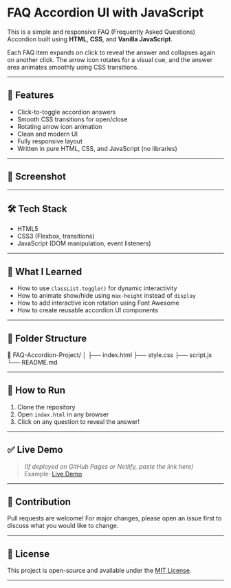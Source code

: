 # FAQ Accordion UI with JavaScript

This is a simple and responsive FAQ (Frequently Asked Questions) Accordion built using **HTML**, **CSS**, and **Vanilla JavaScript**.

Each FAQ item expands on click to reveal the answer and collapses again on another click. The arrow icon rotates for a visual cue, and the answer area animates smoothly using CSS transitions.

---

## 🚀 Features

- Click-to-toggle accordion answers
- Smooth CSS transitions for open/close
- Rotating arrow icon animation
- Clean and modern UI
- Fully responsive layout
- Written in pure HTML, CSS, and JavaScript (no libraries)

---

## 📸 Screenshot



---

## 🛠️ Tech Stack

- HTML5
- CSS3 (Flexbox, transitions)
- JavaScript (DOM manipulation, event listeners)

---

## 🧠 What I Learned

- How to use `classList.toggle()` for dynamic interactivity
- How to animate show/hide using `max-height` instead of `display`
- How to add interactive icon rotation using Font Awesome
- How to create reusable accordion UI components

---

## 📂 Folder Structure

📁 FAQ-Accordion-Project/
│
├── index.html
├── style.css
├── script.js
└── README.md

---

## 📌 How to Run

1. Clone the repository
2. Open `index.html` in any browser
3. Click on any question to reveal the answer!

---

## ✅ Live Demo

> *(If deployed on GitHub Pages or Netlify, paste the link here)*  
Example: [Live Demo](https://yourusername.github.io/faq-accordion)

---

## 🙌 Contribution

Pull requests are welcome! For major changes, please open an issue first to discuss what you would like to change.

---

## 📃 License

This project is open-source and available under the [MIT License](LICENSE).

---


